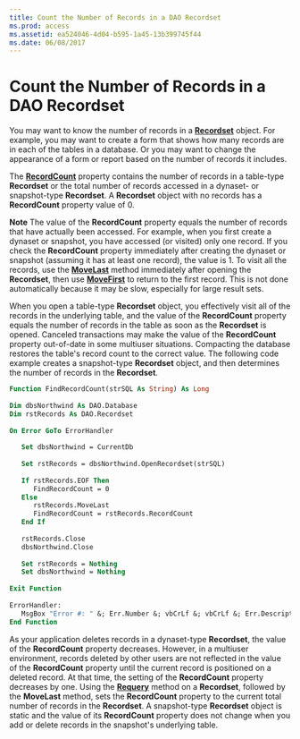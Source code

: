 ```yaml
---
title: Count the Number of Records in a DAO Recordset
ms.prod: access
ms.assetid: ea524046-4d04-b595-1a45-13b399745f44
ms.date: 06/08/2017
---
```



# Count the Number of Records in a DAO Recordset

You may want to know the number of records in a  **[Recordset](http://msdn.microsoft.com/library/9774232C-E6DA-175B-FC7F-ED2AB7908FA0%28Office.15%29.aspx)** object. For example, you may want to create a form that shows how many records are in each of the tables in a database. Or you may want to change the appearance of a form or report based on the number of records it includes.

The  **[RecordCount](http://msdn.microsoft.com/library/AA1FED4F-CA51-918F-0A46-2B755B5F861A%28Office.15%29.aspx)** property contains the number of records in a table-type **Recordset** or the total number of records accessed in a dynaset- or snapshot-type **Recordset**. A **Recordset** object with no records has a **RecordCount** property value of 0.

 **Note**  The value of the  **RecordCount** property equals the number of records that have actually been accessed. For example, when you first create a dynaset or snapshot, you have accessed (or visited) only one record. If you check the **RecordCount** property immediately after creating the dynaset or snapshot (assuming it has at least one record), the value is 1. To visit all the records, use the **[MoveLast](http://msdn.microsoft.com/library/FC0F7A33-1F55-9F5B-B00D-1B81F49B1C3E%28Office.15%29.aspx)** method immediately after opening the **Recordset**, then use **[MoveFirst](http://msdn.microsoft.com/library/338F7E86-6997-B80A-FC7A-A395D10B4A62%28Office.15%29.aspx)** to return to the first record. This is not done automatically because it may be slow, especially for large result sets.

When you open a table-type  **Recordset** object, you effectively visit all of the records in the underlying table, and the value of the **RecordCount** property equals the number of records in the table as soon as the **Recordset** is opened. Canceled transactions may make the value of the **RecordCount** property out-of-date in some multiuser situations. Compacting the database restores the table's record count to the correct value.
The following code example creates a snapshot-type  **Recordset** object, and then determines the number of records in the **Recordset**.



```vb
Function FindRecordCount(strSQL As String) As Long 
 
Dim dbsNorthwind As DAO.Database 
Dim rstRecords As DAO.Recordset 
 
On Error GoTo ErrorHandler 
 
   Set dbsNorthwind = CurrentDb 
 
   Set rstRecords = dbsNorthwind.OpenRecordset(strSQL) 
 
   If rstRecords.EOF Then 
      FindRecordCount = 0 
   Else 
      rstRecords.MoveLast 
      FindRecordCount = rstRecords.RecordCount 
   End If 
 
   rstRecords.Close 
   dbsNorthwind.Close 
 
   Set rstRecords = Nothing 
   Set dbsNorthwind = Nothing 
 
Exit Function 
 
ErrorHandler: 
   MsgBox "Error #: " &; Err.Number &; vbCrLf &; vbCrLf &; Err.Description 
End Function
```

As your application deletes records in a dynaset-type  **Recordset**, the value of the **RecordCount** property decreases. However, in a multiuser environment, records deleted by other users are not reflected in the value of the **RecordCount** property until the current record is positioned on a deleted record. At that time, the setting of the **RecordCount** property decreases by one. Using the **[Requery](http://msdn.microsoft.com/library/A5D66EB5-499C-4133-F6C3-C7A1619A8A11%28Office.15%29.aspx)** method on a **Recordset**, followed by the **MoveLast** method, sets the **RecordCount** property to the current total number of records in the **Recordset**.
A snapshot-type  **Recordset** object is static and the value of its **RecordCount** property does not change when you add or delete records in the snapshot's underlying table.

